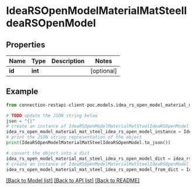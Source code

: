 # IdeaRSOpenModelMaterialMatSteelIdeaRSOpenModel


## Properties

Name | Type | Description | Notes
------------ | ------------- | ------------- | -------------
**id** | **int** |  | [optional] 

## Example

```python
from connection-restapi-client-poc.models.idea_rs_open_model_material_mat_steel_idea_rs_open_model import IdeaRSOpenModelMaterialMatSteelIdeaRSOpenModel

# TODO update the JSON string below
json = "{}"
# create an instance of IdeaRSOpenModelMaterialMatSteelIdeaRSOpenModel from a JSON string
idea_rs_open_model_material_mat_steel_idea_rs_open_model_instance = IdeaRSOpenModelMaterialMatSteelIdeaRSOpenModel.from_json(json)
# print the JSON string representation of the object
print(IdeaRSOpenModelMaterialMatSteelIdeaRSOpenModel.to_json())

# convert the object into a dict
idea_rs_open_model_material_mat_steel_idea_rs_open_model_dict = idea_rs_open_model_material_mat_steel_idea_rs_open_model_instance.to_dict()
# create an instance of IdeaRSOpenModelMaterialMatSteelIdeaRSOpenModel from a dict
idea_rs_open_model_material_mat_steel_idea_rs_open_model_from_dict = IdeaRSOpenModelMaterialMatSteelIdeaRSOpenModel.from_dict(idea_rs_open_model_material_mat_steel_idea_rs_open_model_dict)
```
[[Back to Model list]](../README.md#documentation-for-models) [[Back to API list]](../README.md#documentation-for-api-endpoints) [[Back to README]](../README.md)


